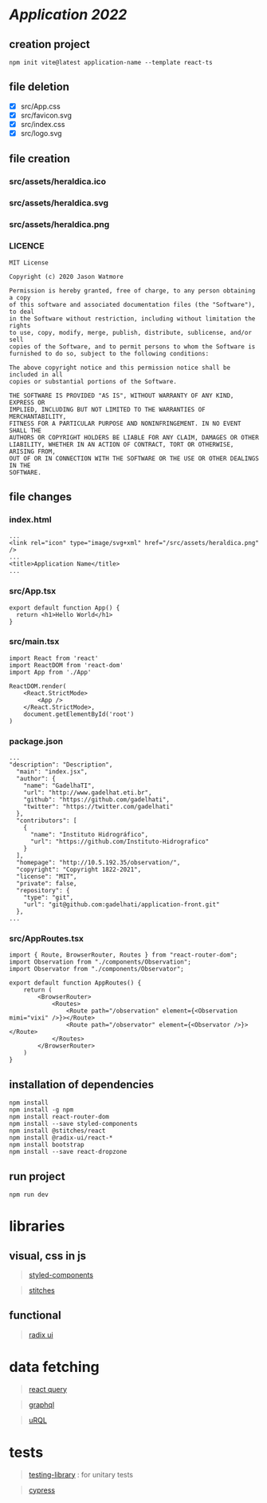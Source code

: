 # _Application 2022_

## creation project
```
npm init vite@latest application-name --template react-ts
```

## file deletion
- [x] src/App.css
- [x] src/favicon.svg
- [x] src/index.css
- [x] src/logo.svg

## file creation
### src/assets/heraldica.ico
### src/assets/heraldica.svg
### src/assets/heraldica.png

### LICENCE
```
MIT License

Copyright (c) 2020 Jason Watmore

Permission is hereby granted, free of charge, to any person obtaining a copy
of this software and associated documentation files (the "Software"), to deal
in the Software without restriction, including without limitation the rights
to use, copy, modify, merge, publish, distribute, sublicense, and/or sell
copies of the Software, and to permit persons to whom the Software is
furnished to do so, subject to the following conditions:

The above copyright notice and this permission notice shall be included in all
copies or substantial portions of the Software.

THE SOFTWARE IS PROVIDED "AS IS", WITHOUT WARRANTY OF ANY KIND, EXPRESS OR
IMPLIED, INCLUDING BUT NOT LIMITED TO THE WARRANTIES OF MERCHANTABILITY,
FITNESS FOR A PARTICULAR PURPOSE AND NONINFRINGEMENT. IN NO EVENT SHALL THE
AUTHORS OR COPYRIGHT HOLDERS BE LIABLE FOR ANY CLAIM, DAMAGES OR OTHER
LIABILITY, WHETHER IN AN ACTION OF CONTRACT, TORT OR OTHERWISE, ARISING FROM,
OUT OF OR IN CONNECTION WITH THE SOFTWARE OR THE USE OR OTHER DEALINGS IN THE
SOFTWARE.
```
## file changes
### index.html
```
...
<link rel="icon" type="image/svg+xml" href="/src/assets/heraldica.png" />
...
<title>Application Name</title>
...
```
### src/App.tsx
```
export default function App() {
  return <h1>Hello World</h1>
}
```

### src/main.tsx
```
import React from 'react'
import ReactDOM from 'react-dom'
import App from './App'

ReactDOM.render(
	<React.StrictMode>
		<App />
	</React.StrictMode>,
	document.getElementById('root')
)
```
### package.json
```
...
"description": "Description",
  "main": "index.jsx",
  "author": {
    "name": "GadelhaTI",
    "url": "http://www.gadelhat.eti.br",
    "github": "https://github.com/gadelhati",
    "twitter": "https://twitter.com/gadelhati"
  },
  "contributors": [
    {
      "name": "Instituto Hidrográfico",
      "url": "https://github.com/Instituto-Hidrografico"
    }
  ],
  "homepage": "http://10.5.192.35/observation/",
  "copyright": "Copyright 1822-2021",
  "license": "MIT",
  "private": false,
  "repository": {
    "type": "git",
    "url": "git@github.com:gadelhati/application-front.git"
  },
...
```
### src/AppRoutes.tsx
```
import { Route, BrowserRouter, Routes } from "react-router-dom";
import Observation from "./components/Observation";
import Observator from "./components/Observator";

export default function AppRoutes() {
    return (
        <BrowserRouter>
            <Routes>
                <Route path="/observation" element={<Observation mimi="vixi" />}></Route>
                <Route path="/observator" element={<Observator />}></Route>
            </Routes>
        </BrowserRouter>
    )
}
```

## installation of dependencies
```
npm install
npm install -g npm
npm install react-router-dom
npm install --save styled-components
npm install @stitches/react
npm install @radix-ui/react-*
npm install bootstrap
npm install --save react-dropzone
```

## run project
```
npm run dev
```

# libraries
## visual, css in js
>[styled-components](https://styled-components.com/)

>[stitches](https://stitches.dev/)
## functional
>[radix ui](https://www.radix-ui.com/docs/primitives/overview/introduction)

# data fetching
>[react query](https://react-query.tanstack.com/)

>[graphql](https://graphql.org/)

>[uRQL](https://formidable.com/open-source/urql/)

# tests
>[testing-library](https://testing-library.com/docs/react-testing-library/intro/) : for unitary tests

>[cypress](https://www.cypress.io/)